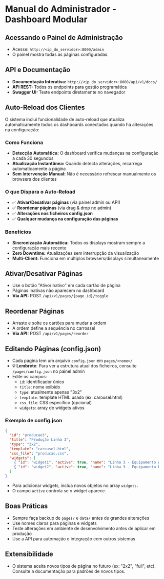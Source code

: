 # Manual do Administrador - Dashboard Modular

## Acessando o Painel de Administração
- Acesse: `http://<ip_do_servidor>:8000/admin`
- O painel mostra todas as páginas configuradas

## API e Documentação
- **Documentação Interativa:** `http://<ip_do_servidor>:8000/api/v1/docs/`
- **API REST:** Todos os endpoints para gestão programática
- **Swagger UI:** Teste endpoints diretamente no navegador

## Auto-Reload dos Clientes

O sistema inclui funcionalidade de auto-reload que atualiza automaticamente todos os dashboards conectados quando há alterações na configuração:

### Como Funciona
- **Detecção Automática:** O dashboard verifica mudanças na configuração a cada 30 segundos
- **Atualização Instantânea:** Quando detecta alterações, recarrega automaticamente a página
- **Sem Intervenção Manual:** Não é necessário refrescar manualmente os browsers dos clientes

### O que Dispara o Auto-Reload
- ✅ **Ativar/Desativar páginas** (via painel admin ou API)
- ✅ **Reordenar páginas** (via drag & drop no admin)
- ✅ **Alterações nos ficheiros config.json**
- ✅ **Qualquer mudança na configuração das páginas**

### Benefícios
- **Sincronização Automática:** Todos os displays mostram sempre a configuração mais recente
- **Zero Downtime:** Atualizações sem interrupção da visualização
- **Multi-Client:** Funciona em múltiplos browsers/displays simultaneamente

## Ativar/Desativar Páginas
- Use o botão "Ativo/Inativo" em cada cartão de página
- Páginas inativas não aparecem no dashboard
- **Via API:** POST `/api/v1/pages/{page_id}/toggle`

## Reordenar Páginas
- Arraste e solte os cartões para mudar a ordem
- A ordem define a sequência no carrossel
- **Via API:** POST `/api/v1/pages/reorder`

## Editando Páginas (config.json)
- Cada página tem um arquivo `config.json` em `pages/<nome>/`
- **💡 Lembrete:** Para ver a estrutura atual dos ficheiros, consulte `/pages/config.json` no painel admin
- Edite os campos:
  - `id`: identificador único
  - `title`: nome exibido
  - `type`: atualmente apenas "3x2"
  - `template`: template HTML usado (ex: carousel.html)
  - `css_file`: CSS específico (opcional)
  - `widgets`: array de widgets ativos

### Exemplo de config.json
```json
{
  "id": "producao3",
  "title": "Produção Linha 3",
  "type": "3x2",
  "template": "carousel.html",
  "css_file": "producao.css",
  "widgets": [
    { "id": "widget1", "active": true, "name": "Linha 3 - Equipamento A", "sheet": "ModeloA" },
    { "id": "widget2", "active": true, "name": "Linha 3 - Equipamento B", "sheet": "ModeloB" }
  ]
}
```

- Para adicionar widgets, inclua novos objetos no array `widgets`.
- O campo `active` controla se o widget aparece.

## Boas Práticas
- Sempre faça backup de `pages/` e `data/` antes de grandes alterações
- Use nomes claros para páginas e widgets
- Teste alterações em ambiente de desenvolvimento antes de aplicar em produção
- Use a API para automação e integração com outros sistemas

## Extensibilidade
- O sistema aceita novos tipos de página no futuro (ex: "2x2", "full", etc). Consulte a documentação para padrões de novos tipos. 